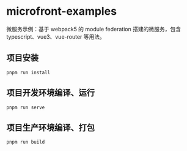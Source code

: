 # microfront-examples

微服务示例：基于 webpack5 的 module federation 搭建的微服务，包含 typescript、vue3、vue-router 等用法。

## 项目安装

```
pnpm run install
```

## 项目开发环境编译、运行

```
pnpm run serve
```

## 项目生产环境编译、打包

```
pnpm run build
```
